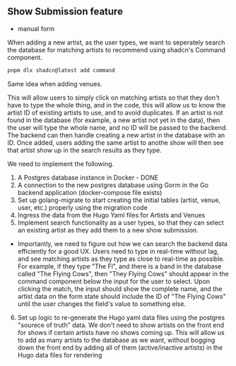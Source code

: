## Show Submission feature

- manual form

When adding a new artist, as the user types, we want to seperately search the database for matching artists to recommend using shadcn's Command component.

```bash
pnpm dlx shadcn@latest add command
```

Same idea when adding venues.

This will allow users to simply click on matching artists so that they don't have to type the whole thing, and in the code, this will allow us to know the artist ID of existing artists to use, and to avoid duplicates. If an artist is not found in the database (for example, a new artist not yet in the data), then the user will type the whole name, and no ID will be passed to the backend. The backend can then handle creating a new artist in the database with an ID. Once added, users adding the same artist to anothe show will then see that artist show up in the search results as they type.

We need to implement the following.

1. A Postgres database instance in Docker - DONE
2. A connection to the new postgres database using Gorm in the Go backend application (docker-compose file exists)
3. Set up golang-migrate to start creating the initial tables (artist, venue, user, etc.) properly using the migration code
4. Ingress the data from the Hugo Yaml files for Artists and Venues
5. Implement search functionality as a user types, so that they can select an existing artist as they add them to a new show submission.

- Importantly, we need to figure out how we can search the backend data efficiently for a good UX. Users need to type in real-time without lag, and see matching artists as they type as close to real-time as possible. For example, if they type "The Fl", and there is a band in the database called "The Flying Cows", then "They Flying Cows" should appear in the command component below the input for the user to select. Upon clicking the match, the input should show the complete name, and the artist data on the form state should include the ID of "The Flying Cows" until the user changes the field's value to something else.

6. Set up logic to re-generate the Hugo yaml data files using the postgres "sourece of truth" data. We don't need to show artists on the front end for shows if certain artists have no shows coming up. This will allow us to add as many artists to the database as we want, without bogging down the front end by adding all of them (active/inactive artists) in the Hugo data files for rendering
